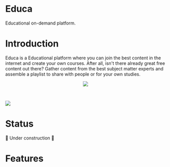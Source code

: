 # Educa
Educational on-demand platform.
# Introduction
Educa is a Educational platform where you can join the best content in the internet and create your own courses. After all, isn't there already great free content out there? Gather content from the best subject matter experts and assemble a playlist to share with people or for your own studies.
<p align="center">
  <img src="./educa_gif.gif">
<p/>
<br/>
<p>
  <img src="./educa_gif2.gif">
<p/>

# Status
:construction: Under construction :construction:

# Features
